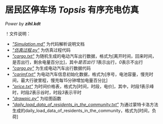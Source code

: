 # 居民区停车场 *Topsis* 有序充电仿真
*Power by **zihl.kdt***

！文件说明：
- [*"Simulation.md"*](https://github.com/zihleung/Orderly-Charging-Method-with-Topsis-Algorithm/blob/master/Simulation.md) 为代码解析说明文档
- [*"仿真过程.py"*](https://github.com/zihleung/Orderly-Charging-Method-with-Topsis-Algorithm/blob/master/%E4%BB%BF%E7%9C%9F%E8%BF%87%E7%A8%8B.py) 为仿真过程代码
- [*"cargo.txt"*](https://github.com/zihleung/Orderly-Charging-Method-with-Topsis-Algorithm/blob/master/cargo.txt) 为随机生成的电动汽车出行数据，格式为[离开时间，回来时间，是否出行，剩余电量百分比]，其中*是否出行* *1*表示出行，*0*表示不出行
- [*"cargo.py"*](https://github.com/zihleung/Orderly-Charging-Method-with-Topsis-Algorithm/blob/master/cargo.py) 为生成电动汽车出行数据代码
- [*"carimf.txt"*](https://github.com/zihleung/Orderly-Charging-Method-with-Topsis-Algorithm/blob/master/carimf.txt) 为电动汽车信息初始化数据，格式为[序号，电池容量，慢充时间，最大行驶里程，慢充每15分钟增加电量百分比]
- [*"price.txt"*](https://github.com/zihleung/Orderly-Charging-Method-with-Topsis-Algorithm/blob/master/price.txt) 为时间价格表，格式为[时间，时段，电价]，其中，时段*1*表示峰时，时段*2*表示谷时，时段*3*表示平时
- [*"drawpic.py"*](https://github.com/zihleung/Orderly-Charging-Method-with-Topsis-Algorithm/blob/master/drawpic.py) 为绘图函数
- [*"daily_load_data_of_residents_in_the_community.txt"*](https://github.com/zihleung/Orderly-Charging-Method-with-Topsis-Algorithm/blob/master/%E5%B0%8F%E5%8C%BA%E5%B1%85%E6%B0%91%E6%97%A5%E5%B8%B8%E8%B4%9F%E8%8D%B7%E6%95%B0%E6%8D%AE.txt) 为通过蒙特卡洛方法生成的daily_load_data_of_residents_in_the_community，格式为[时间，负荷]
